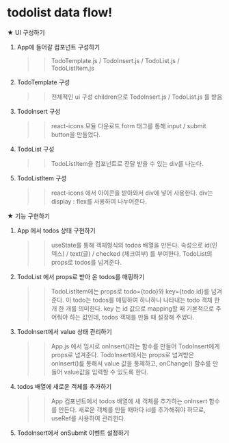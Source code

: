 # todolist data flow!

★ UI 구성하기

1. App에 들어갈 컴포넌트 구성하기

   > > TodoTemplate.js / TodoInsert.js / TodoList.js / TodoListItem.js

2. TodoTemplate 구성

   > > 전체적인 ui 구성
   > > children으로 TodoInsert.js / TodoList.js 를 받음

3. TodoInsert 구성

   > > react-icons 모듈 다운로드
   > > form 태그를 통해 input / submit button을 만들었다.

4. TodoList 구성

   > > TodoListItem을 컴포넌트로 전달 받을 수 있는 div를 나눈다.

5. TodoListItem 구성
   > > react-icons 에서 아이콘을 받아와서 div에 넣어 사용한다.
   > > div는 display : flex를 사용하여 나누어준다.

★ 기능 구현하기

1. App 에서 todos 상태 구현하기

   > > useState를 통해 객체형식의 todos 배열을 만든다.
   > > 속성으로 id(인덱스) / text(글) / checked (체크여부) 를 부여한다.
   > > TodoList의 props로 todos를 넘겨준다.

2. TodoList 에서 props로 받아 온 todos를 매핑하기

   > > TodoListItem에는 props로 todo={todo}와 key={todo.id}를 넘겨준다.
   > > 이 todo는 todos를 매핑하여 하나하나 나타내는 todo 객체 한 개 한 개를 의미한다.
   > > key 는 id 값으로 mapping할 때 기본적으로 주어줘야 하는 값인데, todos 객체를 만들 때 설정해 주었다.

3. TodoInsert에서 value 상태 관리하기

   > > App.js 에서 임시로 onInsert()라는 함수를 만들어 TodoInsert에게 props로 넘겨준다.
   > > TodoInsert에서는 props로 넘겨받은 onInsert()릁 통해서 value 값을 통제하고, onChange() 함수를 만들어 value값을 입력할 수 있도록 한다.

4. todos 배열에 새로운 객체를 추가하기

   > > App 컴포넌트에서 todos 배열에 새 객체를 추가하는 onInsert 함수를 만든다.
   > > 새로운 객체를 만들 때마다 id를 추가해줘야 하므로, useRef를 사용하여 관리한다.

5. TodoInsert에서 onSubmit 이벤트 설정하기
